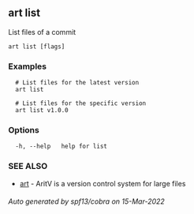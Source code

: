 ## art list

List files of a commit

```
art list [flags]
```

### Examples

```
  # List files for the latest version
  art list

  # List files for the specific version
  art list v1.0.0
```

### Options

```
  -h, --help   help for list
```

### SEE ALSO

* [art](art.md)	 - AritV is a version control system for large files

###### Auto generated by spf13/cobra on 15-Mar-2022
